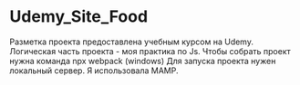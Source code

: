 # Udemy_Site_Food
Разметка проекта предоставлена учебным курсом на Udemy.
Логическая часть проекта - моя практика по Js.
Чтобы собрать проект нужна команда npx webpack (windows)
Для запуска проекта нужен локальный сервер. Я использовала MAMP.
